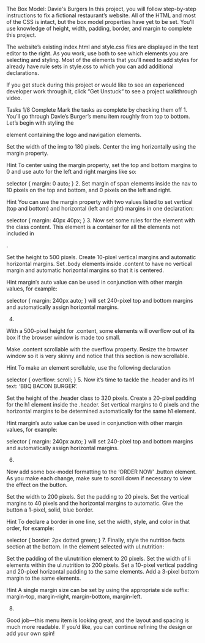 The Box Model: Davie's Burgers
In this project, you will follow step-by-step instructions to fix a fictional restaurant’s website. All of the HTML and most of the CSS is intact, but the box model properties have yet to be set. You’ll use knowledge of height, width, padding, border, and margin to complete this project.

The website’s existing index.html and style.css files are displayed in the text editor to the right. As you work, use both to see which elements you are selecting and styling. Most of the elements that you’ll need to add styles for already have rule sets in style.css to which you can add additional declarations.

If you get stuck during this project or would like to see an experienced developer work through it, click “Get Unstuck“ to see a project walkthrough video.

Tasks
1/8 Complete
Mark the tasks as complete by checking them off
1.
You’ll go through Davie’s Burger’s menu item roughly from top to bottom. Let’s begin with styling the <nav> element containing the logo and navigation elements.

Set the width of the img to 180 pixels.
Center the img horizontally using the margin property.

Hint
To center using the margin property, set the top and bottom margins to 0 and use auto for the left and right margins like so:

selector {
  margin: 0 auto;
}
2.
Set margin of span elements inside the nav to 10 pixels on the top and bottom, and 0 pixels on the left and right.


Hint
You can use the margin property with two values listed to set vertical (top and bottom) and horizontal (left and right) margins in one declaration:

selector {
  margin: 40px 40px;
}
3.
Now set some rules for the element with the class content. This element is a container for all the elements not included in <nav>.

Set the height to 500 pixels.
Create 10-pixel vertical margins and automatic horizontal margins.
Set .body elements inside .content to have no vertical margin and automatic horizontal margins so that it is centered.

Hint
margin‘s auto value can be used in conjunction with other margin values, for example:

selector {
  margin: 240px auto;
}
will set 240-pixel top and bottom margins and automatically assign horizontal margins.

4.
With a 500-pixel height for .content, some elements will overflow out of its box if the browser window is made too small.

Make .content scrollable with the overflow property.
Resize the browser window so it is very skinny and notice that this section is now scrollable.

Hint
To make an element scrollable, use the following declaration

selector {
  overflow: scroll;
}
5.
Now it’s time to tackle the .header and its h1 text: ‘BBQ BACON BURGER’.

Set the height of the .header class to 320 pixels.
Create a 20-pixel padding for the h1 element inside the .header.
Set vertical margins to 0 pixels and the horizontal margins to be determined automatically for the same h1 element.

Hint
margin‘s auto value can be used in conjunction with other margin values, for example:

selector {
  margin: 240px auto;
}
will set 240-pixel top and bottom margins and automatically assign horizontal margins.

6.
Now add some box-model formatting to the ‘ORDER NOW’ .button element. As you make each change, make sure to scroll down if necessary to view the effect on the button.

Set the width to 200 pixels.
Set the padding to 20 pixels.
Set the vertical margins to 40 pixels and the horizontal margins to automatic.
Give the button a 1-pixel, solid, blue border.

Hint
To declare a border in one line, set the width, style, and color in that order, for example:

selector {
  border: 2px dotted green;
}
7.
Finally, style the nutrition facts section at the bottom. In the element selected with ul.nutrition:

Set the padding of the ul.nutrition element to 20 pixels.
Set the width of li elements within the ul.nutrition to 200 pixels.
Set a 10-pixel vertical padding and 20-pixel horizontal padding to the same elements.
Add a 3-pixel bottom margin to the same elements.

Hint
A single margin size can be set by using the appropriate side suffix: margin-top, margin-right, margin-bottom, margin-left.

8.
Good job—this menu item is looking great, and the layout and spacing is much more readable. If you’d like, you can continue refining the design or add your own spin!